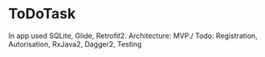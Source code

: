 # ToDoTask

In app used SQLite, Glide, Retrofit2. Architecture: MVP./
Todo: Registration, Autorisation, RxJava2, Dagger2, Testing
